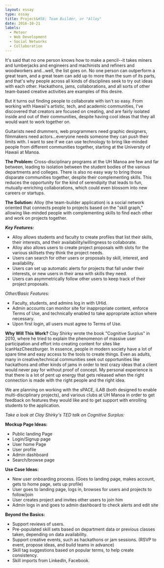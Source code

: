 ```yaml
---
layout: essay
type: essay
title: Project&#58; Team Builder, or "Alloy"
date: 2016-10-21
labels:
  - Meteor
  - Web Development
  - Social Networks
  - Collaboration
---
```


It's said that no one person knows how to make a pencil--it takes miners and lumberjacks and engineers and machinists and refiners and woodworkers and...well, the list goes on. No one person can outperform a great team, and a great team can add up to more than the sum of its parts, and that's why people across all kinds of disciplines seek to try out ideas with each other. Hackathons, jams, collaborations, and all sorts of other team-based creative activities are examples of this desire.

But it turns out finding people to collaborate with isn't so easy. From working with Hawaii's artistic, tech, and academic communities, I've discovered that creators are focused on creating, and are fairly isolated inside and out of their communities, despite having cool ideas that they all would want to work together on.

Guitarists need drummers, web programmers need graphic designers, filmmakers need actors...everyone needs someone they can push their limits with. I want to see if we can use technology to bring like-minded people from different communities together, starting at the University of Hawaii at Manoa.

**The Problem:** Cross-disciplinary programs at the UH Manoa are few and far between, leading to isolation between the student bodies of the various departments and colleges. There is also no easy way to bring those disparate communities together, despite their complementing skills. This reduces the opportunity for the kind of serendipity that leads to fun, mutually-enriching collaborations, which could even blossom into new careers or startups.

**The Solution:** Alloy (the team-builder application) is a social network oriented that connects people to projects based on the "skill graph," allowing like-minded people with complementing skills to find each other and work on projects together.

***Key Features:***
- Alloy allows students and faculty to create profiles that list their skills, their interests, and their availability/willingness to collaborate.
- Alloy also allows users to create project proposals with slots for the various skillsets they think the project needs.
- Users can search for other users or proposals by skill, interest, and availability.
- Users can set up automatic alerts for projects that fall under their interests, or new users in their area with skills they need.
- Users can asymmetrically follow other users to keep track of their project proposals.

*Other/Basic Features:*
- Faculty, students, and admins log in with UHid.
- Admin accounts can monitor site for inappropriate content, enforce Terms of Use, and technically enabled to take appropriate action where necessary.
- Upon first login, all users must agree to Terms of Use.

**Why Will This Work?**
Clay Shirky wrote the book "Cognitive Surplus" in 2010, where he tried to explain the phenomenon of massive user participation and effort into creating content for sites like IcanHazCheezburger. In essence, people in modern society have a lot of spare time and easy access to the tools to create things. Even as adults, many in creative/technical communities seek out opportunities like hackathons and other kinds of jams in order to test crazy ideas that a client would never pay for without proof of concept. My personal experience is that there is a lot of pent up energy that gets released when the right connection is made with the right people and the right idea.

We are planning on working with the sPACE, iLAB (both designed to enable multi-disciplinary projects), and various clubs at UH Manoa in order to get feedback on features they would like and to get support with enrolling students to the application.


*Take a look at Clay Shirky's TED talk on Cognitive Surplus:*
<div class="ui embed" data-source="youtube" data-id="qu7ZpWecIS8">
</div>



**Mockup Page Ideas:**
- Public landing Page
- Login/Signup page
- User home Page
- User profile
- Admin dashboard
- Search/browse page

**Use Case Ideas:**
- New user onboarding process. (Goes to landing page, makes account, gets to home page, sets up profile)
- User goes to landing page, logs in, browses for users and projects to follow/join
- User creates project and invites other users to join him
- Admin logs in and goes to admin dashboard to check alerts and edit site

**Beyond the Basics:**
- Support reviews of users.
- Pre-populated skill sets based on department data or previous classes taken, depending on data availability.
- Support creative events, such as hackathons or jam sessions. (RSVP to event, propose ideas, and build teams in advance)
- Skill tag suggestions based on popular terms, to help create consistency.
- Skill imports from LinkedIn, Facebook.
